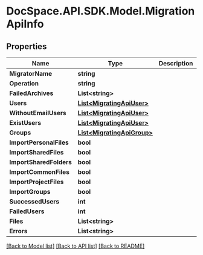 # DocSpace.API.SDK.Model.MigrationApiInfo

## Properties

Name | Type | Description | Notes
------------ | ------------- | ------------- | -------------
**MigratorName** | **string** |  | [optional] 
**Operation** | **string** |  | [optional] 
**FailedArchives** | **List&lt;string&gt;** |  | [optional] 
**Users** | [**List&lt;MigratingApiUser&gt;**](MigratingApiUser.md) |  | [optional] 
**WithoutEmailUsers** | [**List&lt;MigratingApiUser&gt;**](MigratingApiUser.md) |  | [optional] 
**ExistUsers** | [**List&lt;MigratingApiUser&gt;**](MigratingApiUser.md) |  | [optional] 
**Groups** | [**List&lt;MigratingApiGroup&gt;**](MigratingApiGroup.md) |  | [optional] 
**ImportPersonalFiles** | **bool** |  | [optional] 
**ImportSharedFiles** | **bool** |  | [optional] 
**ImportSharedFolders** | **bool** |  | [optional] 
**ImportCommonFiles** | **bool** |  | [optional] 
**ImportProjectFiles** | **bool** |  | [optional] 
**ImportGroups** | **bool** |  | [optional] 
**SuccessedUsers** | **int** |  | [optional] 
**FailedUsers** | **int** |  | [optional] 
**Files** | **List&lt;string&gt;** |  | [optional] 
**Errors** | **List&lt;string&gt;** |  | [optional] 

[[Back to Model list]](../README.md#documentation-for-models) [[Back to API list]](../README.md#documentation-for-api-endpoints) [[Back to README]](../README.md)


